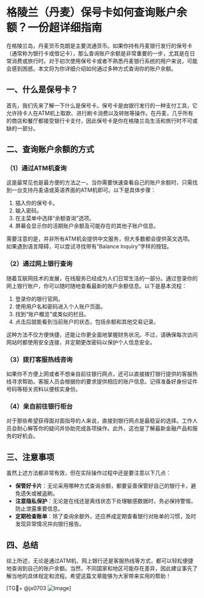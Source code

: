 # 格陵兰（丹麦）保号卡如何查询账户余额？一份超详细指南

在格陵兰岛，丹麦货币克朗是主要流通货币。如果你持有丹麦银行发行的保号卡（通常称为银行卡或借记卡），那么查询账户余额是非常重要的一步，尤其是在日常消费或旅行时。对于初次使用保号卡或者不熟悉丹麦银行系统的用户来说，可能会感到困惑。本文将为你详细介绍如何通过多种方式查询你的账户余额。

## 一、什么是保号卡？

首先，我们先来了解一下什么是保号卡。保号卡是由银行发行的一种支付工具，它允许持卡人在ATM机上取款、进行刷卡消费以及转账等操作。在丹麦，几乎所有的商店和餐厅都接受银行卡支付，因此保号卡是你在格陵兰岛生活和旅行时不可或缺的一部分。

## 二、查询账户余额的方式

### （1）通过ATM机查询

这是最常见也是最方便的方法之一。当你需要快速查看自己的账户余额时，只需找到一台支持丹麦语或英语界面的ATM机即可。以下是具体步骤：

1. 插入你的保号卡。
2. 输入密码。
3. 在主菜单中选择“余额查询”选项。
4. 屏幕会显示你的活期账户余额及可能存在的其他子账户信息。

需要注意的是，并非所有ATM机会提供中文服务，但大多数都会提供英文选项。如果遇到语言障碍，可以尝试寻找带有“Balance Inquiry”字样的按钮。

### （2）通过网上银行查询

随着互联网技术的发展，在线服务已经成为人们日常生活的一部分。通过登录你的网上银行账户，你可以随时随地查看最新的账户余额信息。以下是基本流程：

1. 登录你的银行官网。
2. 使用用户名和密码进入个人账户页面。
3. 找到“账户概览”或类似的栏目。
4. 点击后就能看到当前账户的状态，包括余额和其他交易记录。

这种方法不仅方便快捷，还能让你更全面地掌握财务状况。不过，请确保每次访问网站时都使用安全连接，并定期更改密码以保护个人信息安全。

### （3）拨打客服热线咨询

如果你不方便上网或者不想亲自前往银行网点，还可以直接拨打银行提供的客服热线寻求帮助。客服人员会根据你的要求提供相应的账户信息。记得准备好身份证件号码等相关资料以便核实身份。

### （4）亲自前往银行柜台

对于那些希望获得面对面指导的人来说，直接到银行网点是最稳妥的选择。工作人员会耐心解答你的疑问并协助完成各项操作。此外，这也是了解最新金融产品和服务的好机会。

## 三、注意事项

虽然上述方法都非常有效，但在实际操作过程中还是要注意以下几点：

- **保管好卡片**：无论采用哪种方式查询余额，都要妥善保管好自己的银行卡，避免遗失或被盗刷。
- **注意隐私保护**：无论是在线还是离线状态下处理敏感数据时，务必保持警惕，防止泄露重要信息。
- **定期检查账单**：除了查询余额外，还应养成定期查看银行对账单的习惯，及时发现异常情况并向银行报告。

## 四、总结

综上所述，无论是通过ATM机、网上银行还是客服热线等方式，都可以轻松便捷地查询到自己的账户余额。当然，不同国家和地区可能存在差异，因此建议事先了解当地的具体规定和流程。希望这篇文章能够为大家带来实用的帮助！

[TG💪+ @jx0703 ![Image](https://github.com/user-attachments/assets/dbca1d08-cadb-493c-b0ec-ad6f7a83f270)]